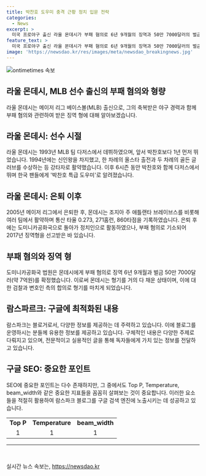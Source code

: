 ```yaml
---
title: 박찬호 도우미 충격 근황 정치 입문 전락
categories:
  - News
excerpt: >
  미국 프로야구 출신 라울 몬데시가 부패 혐의로 6년 9개월의 징역과 50만 7000달러의 벌금을 선고받았다. 몬데시는 한국 팬들에게 박찬호의 도우미로 알려졌으며 메이저리그에서 13년간 활약한 선수로, 경력과 함께 부패 혐의로 인해 형량을 받게 된 과정이 담겨있다. 현재 몬데시는 형기를 거의 채운 상태로, 변호인과 검찰이 합의에 도달했다고 전해졌다.
feature_text: >
  미국 프로야구 출신 라울 몬데시가 부패 혐의로 6년 9개월의 징역과 50만 7000달러의 벌금을 선고받았다. 몬데시는 한국 팬들에게 박찬호의 도우미로 알려졌으며 메이저리그에서 13년간 활약한 선수로, 경력과 함께 부패 혐의로 인해 형량을 받게 된 과정이 담겨있다. 현재 몬데시는 형기를 거의 채운 상태로, 변호인과 검찰이 합의에 도달했다고 전해졌다.
image: 'https://newsdao.kr/res/images/meta/newsdao_breakingnews.jpg'
---
```


<p><img src="https://newsdao.kr/res/images/meta/newsdao_breakingnews.jpg" alt="ontimetimes 속보" /></p>

<h2>라울 몬데시, MLB 선수 출신의 부패 혐의와 형량</h2>

<p data-ke-size="size16">라울 몬데시는 메이저 리그 베이스볼(MLB) 출신으로, 그의 축복받은 야구 경력과 함께 부패 혐의와 관련하여 받은 징역 형에 대해 알아보겠습니다.</p>

<h2 data-ke-size="size26">라울 몬데시: 선수 시절</h2>

<p data-ke-size="size16">라울 몬데시는 1993년 MLB 팀 다저스에서 데뷔하였으며, 앞서 박찬호보다 1년 먼저 뛰었습니다. 1994년에는 신인왕을 차지했고, 한 차례의 올스타 출전과 두 차례의 골든 글러브를 수상하는 등 강타자로 활약했습니다. 이후 6시즌 동안 박찬호와 함께 다저스에서 뛰며 한국 팬들에게 '박찬호 특급 도우미'로 알려졌습니다.</p>

<h2 data-ke-size="size26">라울 몬데시: 은퇴 이후</h2>

<p data-ke-size="size16">2005년 메이저 리그에서 은퇴한 후, 몬데시는 조지아 주 애틀랜타 브레이브스를 비롯해 여러 팀에서 활약하며 통산 타율 0.273, 271홈런, 860타점을 기록하였습니다. 은퇴 후에는 도미니카공화국으로 돌아가 정치인으로 활동하였으나, 부패 혐의로 기소되어 2017년 징역형을 선고받은 바 있습니다.</p>

<h2 data-ke-size="size26">부패 혐의와 징역 형</h2>

<p data-ke-size="size16">도미니카공화국 법원은 몬데시에게 부패 혐의로 징역 6년 9개월과 벌금 50만 7000달러(약 7억원)를 확정했습니다. 이로써 몬데시는 형기를 거의 다 채운 상태이며, 이에 대한 검찰과 변호인 측의 합의로 형기를 마치게 되었습니다.</p>

<h2 data-ke-size="size26">람스파르크: 구글에 최적화된 내용</h2>

<p data-ke-size="size16">람스파크는 블로거로서, 다양한 정보를 제공하는 데 주력하고 있습니다. 이에 블로그를 운영하시는 분들께 유용한 정보를 제공하고 있습니다. 구체적인 내용은 다양한 주제로 다뤄지고 있으며, 전문적이고 실용적인 글을 통해 독자들에게 가치 있는 정보를 전달하고 있습니다.</p>

<h2 data-ke-size="size26">구글 SEO: 중요한 포인트</h2>

<p data-ke-size="size16">SEO에 중요한 포인트는 다수 존재하지만, 그 중에서도 Top P, Temperature, beam_width와 같은 중요한 지표들을 꼼꼼히 살펴보는 것이 중요합니다. 이러한 요소들을 적절히 활용하여 람스파크 블로그를 구글 검색 엔진에 노출시키는 데 성공하고 있습니다.</p>

<table>
    <tr>
        <td style="text-align: center; height: 17px;"><b>Top P</b></td>
        <td style="text-align: center; height: 17px;"><b>Temperature</b></td>
        <td style="text-align: center; height: 17px;"><b>beam_width</b></td>
    </tr>
    <tr>
        <td style="text-align: center; height: 17px;">1</td>
        <td style="text-align: center; height: 17px;">1</td>
        <td style="text-align: center; height: 17px;">1</td>
    </tr>
</table>

<hr>

<p data-ke-size="size16">&nbsp;</p>
실시간 뉴스 속보는, <a href="https://newsdao.kr" rel="dofollow">https://newsdao.kr</a>


